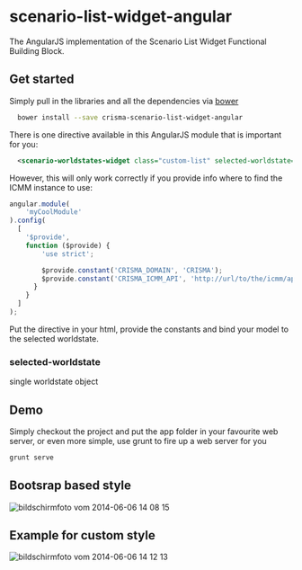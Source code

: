 scenario-list-widget-angular
============================

The AngularJS implementation of the Scenario List Widget Functional Building Block.

## Get started

Simply pull in the libraries and all the dependencies via [bower](http://bower.io/)

```sh
  bower install --save crisma-scenario-list-widget-angular
```

There is one directive available in this AngularJS module that is important for you:

```xml
  <scenario-worldstates-widget class="custom-list" selected-worldstate="activeWS"></scenario-worldstates-widget>
```

However, this will only work correctly if you provide info where to find the ICMM instance to use:

```javascript
angular.module(
    'myCoolModule'
).config(
  [
    '$provide',
    function ($provide) {
        'use strict';

        $provide.constant('CRISMA_DOMAIN', 'CRISMA');                       // the name of the CRISMA domain to use
        $provide.constant('CRISMA_ICMM_API', 'http://url/to/the/icmm/api'); // the url to the API of the ICMM instance to use
      }
    }
  ]
);

```

Put the directive in your html, provide the constants and bind your model to the selected worldstate.

### selected-worldstate
single worldstate object

## Demo
Simply checkout the project and put the app folder in your favourite web server, or even more simple, use grunt to fire up a web server for you

```sh
grunt serve
```

## Bootsrap based style

![bildschirmfoto vom 2014-06-06 14 08 15](https://cloud.githubusercontent.com/assets/1785245/3199950/9b4fcd10-ed73-11e3-970b-fba0ac76661d.png)

## Example for custom style

![bildschirmfoto vom 2014-06-06 14 12 13](https://cloud.githubusercontent.com/assets/1785245/3199966/bcc746f8-ed73-11e3-90a7-44463e6ea1a9.png)
